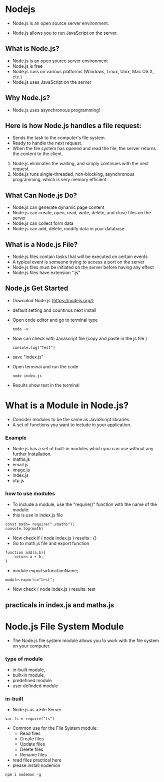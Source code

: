 # Nodejs
- Node.js is an open source server environment.

- Node.js allows you to run JavaScript on the server.
## What is Node.js?
- Node.js is an open source server environment
- Node.js is free
- Node.js runs on various platforms (Windows, Linux, Unix, Mac OS X, etc.)
- Node.js uses JavaScript on the server
## Why Node.js?
- Node.js uses asynchronous programming!
## Here is how Node.js handles a file request:
- Sends the task to the computer's file system.
- Ready to handle the next request.
- When the file system has opened and read the file, the server returns the content to the client.
1) Node.js eliminates the waiting, and simply continues with the next request.
2) Node.js runs single-threaded, non-blocking, asynchronous programming, which is very memory efficient.
## What Can Node.js Do?
- Node.js can generate dynamic page content
- Node.js can create, open, read, write, delete, and close files on the server
- Node.js can collect form data
- Node.js can add, delete, modify data in your database
## What is a Node.js File?
- Node.js files contain tasks that will be executed on certain events
- A typical event is someone trying to access a port on the server
- Node.js files must be initiated on the server before having any effect
- Node.js files have extension ".js"

## Node.js Get Started
- Downalod Node.js {https://nodejs.org/}
- default setting and countinus next install 
- Open code editor and go to terminal type 
    ```
    node -v
    ```

- Now can check with Javascript file (copy and paste in the js file )
    ```
    console.log("Test")
    ```
- save "index.js"

- Open terminal and run the code 
    ```
    node index.js
    ```
- Results show test in the terminal

# What is a Module in Node.js?
- Consider modules to be the same as JavaScript libraries.
- A set of functions you want to include in your application.
### Example 
- Node.js has a set of built-in modules which you can use without any further installation.
- maths.js
- email.js
- image.js
- index.js
- otp.js
### how to use modules 
- To include a module, use the "require()" function with the name of the module:
- this is use in index.js file 
```
const math= require("./maths");
console.log(math)

```
- Now check  if ( node index.js ) results : {} 
- Go to math.js file and export function 
```
function add(a,b){
    return a + b;
}

```
- module.exports=functionName;
```
module.exports="test";
```
- Now check ( node index.js ) results: test
## practicals in index.js and maths.js


# Node.js File System Module
- The Node.js file system module allows you to work with the file system on your computer.
### type of module 
- in-built module,
- built-in module,
- predefined module
- user definded module

### in-built
- Node.js as a File Server
```
var fs = require("fs")
```
- Common use for the File System module:
    - Read files
    - Create files
    - Update files
    - Delete files
    - Rename files
- read files  practical here
- please install nodemon 
```
npm i nodemon -g
```


